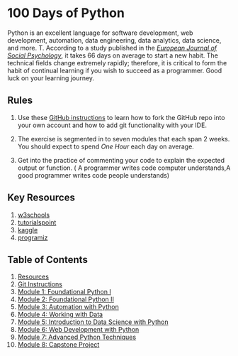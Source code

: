 
# 100 Days of Python



Python is an excellent language for software development, web development, automation, data engineering, data analytics, data science, and more. T. According to a study published in the [_European Journal of Social Psychology_](https://onlinelibrary.wiley.com/doi/abs/10.1002/ejsp.674), it takes 66 days on average to start a new habit. The technical fields change extremely rapidly; therefore, it is critical to form the habit of continual learning if you wish to succeed as a programmer. Good luck on your learning journey.

## Rules
1. Use these [GitHub instructions](./git.md) to learn how to fork the GitHub repo into your own account and how to add git functionality with your IDE.
2. The exercise is segmented in to seven modules that each span 2 weeks. You should expect to spend _One Hour_ each day on average.

3. Get into the practice of commenting your code to explain the expected output or function. ( A programmer writes code computer understands,A good programmer writes code people understands)

## Key Resources
1. [w3schools](https://www.w3schools.com/python/default.asp)
2. [tutorialspoint](https://www.tutorialspoint.com/python/index.htm)
3. [kaggle](https://www.kaggle.com/learn/python)
4. [programiz](https://www.programiz.com/python-programming)
## Table of Contents
1. [Resources](./resources.md)
2. [Git Instructions](./git.md)
3. [Module 1: Foundational Python I](./Module1/README.md)
4. [Module 2: Foundational Python II](./Module2/README.md)
5. [Module 3: Automation with Python](./Module3/README.md)
6. [Module 4: Working with Data](./Module4/README.md)
7. [Module 5: Introduction to Data Science with Python](./Module5/README.md)
8. [Module 6: Web Development with Python](./Module6/README.md)
9. [Module 7: Advanced Python Techniques](./Module7/README.md)
10. [Module 8: Capstone Project](./Module8/README.md)
